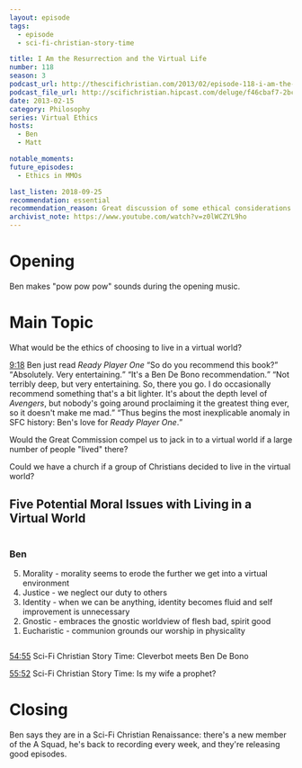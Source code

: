 ```yaml
---
layout: episode
tags:
  - episode
  - sci-fi-christian-story-time

title: I Am the Resurrection and the Virtual Life
number: 118
season: 3
podcast_url: http://thescifichristian.com/2013/02/episode-118-i-am-the-resurrection-and-the-virtual-life/
podcast_file_url: http://scifichristian.hipcast.com/deluge/f46cbaf7-2bcb-a64a-1ff0-3c5482029858.mp3
date: 2013-02-15
category: Philosophy
series: Virtual Ethics
hosts:
  - Ben
  - Matt

notable_moments:
future_episodes:
  - Ethics in MMOs

last_listen: 2018-09-25
recommendation: essential
recommendation_reason: Great discussion of some ethical considerations regarding virtual reality. 
archivist_note: https://www.youtube.com/watch?v=z0lWCZYL9ho
---
```

# Opening
Ben makes "pow pow pow" sounds during the opening music.



# Main Topic
What would be the ethics of choosing to live in a virtual world?

<div class="quote">
  <a class="timestamp tag is-medium is-rounded is-primary" href="http://scifichristian.hipcast.com/deluge/f46cbaf7-2bcb-a64a-1ff0-3c5482029858.mp3#t=00:09:18">9:18</a>
  <span class="quote-context is-size-6">Ben just read <i class="work-title">Ready Player One</i></span>
  <q class="matt">So do you recommend this book?</q>
  <q class="ben">Absolutely. Very entertaining.</q>
  <q class="matt">It's a Ben De Bono recommendation.</q>
  <q class="ben">Not terribly deep, but very entertaining. So, there you go. I do occasionally recommend something that's a bit lighter. It's about the depth level of <i class="work-title">Avengers</i>, but nobody's going around proclaiming it the greatest thing ever, so it doesn't make me mad.</q>
  <q class="archivist">Thus begins the most inexplicable anomaly in SFC history: Ben's love for <i class="work-title">Ready Player One</i>.</q>
</div>

Would the Great Commission compel us to jack in to a virtual world if a large number of people "lived" there?

Could we have a church if a group of Christians decided to live in the virtual world?

<div class="top-five">
  <h2 class="has-text-centered">Five Potential Moral Issues with Living in a Virtual World</h2>
  <div class="columns">
    <div class="column ben">
      <h3>Ben</h3>
      <ol reversed>
        <li>Morality - morality seems to erode the further we get into a virtual environment
        <li>Justice - we neglect our duty to others
        <li>Identity - when we can be anything, identity becomes fluid and self improvement is unnecessary
        <li>Gnostic - embraces the gnostic worldview of flesh bad, spirit good
        <li>Eucharistic - communion grounds our worship in physicality
      </ol>
    </div>
  </div>
</div>

<a class="timestamp tag is-medium is-rounded is-primary" href="http://scifichristian.hipcast.com/deluge/f46cbaf7-2bcb-a64a-1ff0-3c5482029858.mp3#t=00:54:55">54:55</a> Sci-Fi Christian Story Time: Cleverbot meets Ben De Bono

<a class="timestamp tag is-medium is-rounded is-primary" href="http://scifichristian.hipcast.com/deluge/f46cbaf7-2bcb-a64a-1ff0-3c5482029858.mp3#t=00:55:52">55:52</a> Sci-Fi Christian Story Time: Is my wife a prophet?



# Closing
Ben says they are in a Sci-Fi Christian Renaissance: there's a new member of the A Squad, he's back to recording every week, and they're releasing good episodes.